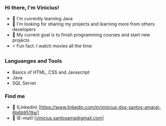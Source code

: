 ### Hi there, I'm Vinicius!

* 🌱 I'm currently learning Java
* 🔭 I'm looking for sharing my projects and learning more from others developers
* 🥅 My current goal is to finish programming courses and start new projects
* ⚡ Fun fact: I watch movies all the time

### Languanges and Tools
* Basics of HTML, CSS and Javascript
* Java
* SQL Server

### Find me
* 💼 (Linkedin) [https://www.linkedin.com/in/vinicius-dos-santos-amaral-6b6b9519a/]
* 📧 (E-mail) [vinicius.santosama@gmail.com]

